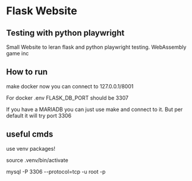 # Flask Website 
## Testing with python playwright

Small Website to leran flask and python playwright testing. 
WebAssembly game inc

## How to run
make docker
now you can connect to 127.0.0.1/8001

For docker .env FLASK_DB_PORT should be 3307

If you have a MARIADB you can just use make and connect to it. But per default it will try port 3306

## useful cmds

use venv packages!

source .venv/bin/activate

mysql -P 3306 --protocol=tcp -u root -p
